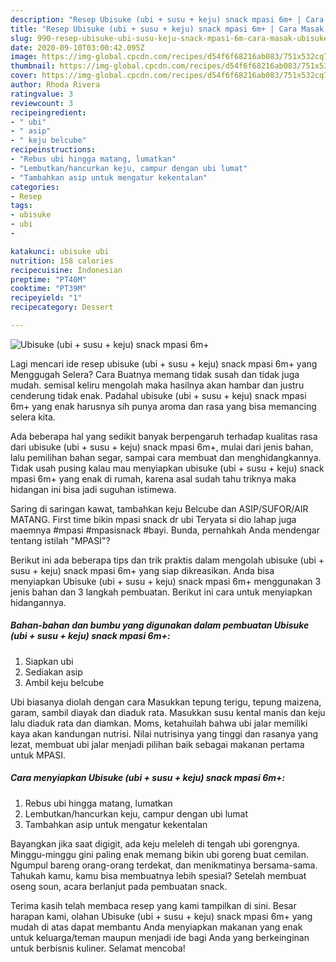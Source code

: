 ```yaml
---
description: "Resep Ubisuke (ubi + susu + keju) snack mpasi 6m+ | Cara Masak Ubisuke (ubi + susu + keju) snack mpasi 6m+ Yang Enak Dan Mudah"
title: "Resep Ubisuke (ubi + susu + keju) snack mpasi 6m+ | Cara Masak Ubisuke (ubi + susu + keju) snack mpasi 6m+ Yang Enak Dan Mudah"
slug: 990-resep-ubisuke-ubi-susu-keju-snack-mpasi-6m-cara-masak-ubisuke-ubi-susu-keju-snack-mpasi-6m-yang-enak-dan-mudah
date: 2020-09-10T03:00:42.095Z
image: https://img-global.cpcdn.com/recipes/d54f6f68216ab083/751x532cq70/ubisuke-ubi-susu-keju-snack-mpasi-6m-foto-resep-utama.jpg
thumbnail: https://img-global.cpcdn.com/recipes/d54f6f68216ab083/751x532cq70/ubisuke-ubi-susu-keju-snack-mpasi-6m-foto-resep-utama.jpg
cover: https://img-global.cpcdn.com/recipes/d54f6f68216ab083/751x532cq70/ubisuke-ubi-susu-keju-snack-mpasi-6m-foto-resep-utama.jpg
author: Rhoda Rivera
ratingvalue: 3
reviewcount: 3
recipeingredient:
- " ubi"
- " asip"
- " keju belcube"
recipeinstructions:
- "Rebus ubi hingga matang, lumatkan"
- "Lembutkan/hancurkan keju, campur dengan ubi lumat"
- "Tambahkan asip untuk mengatur kekentalan"
categories:
- Resep
tags:
- ubisuke
- ubi
- 

katakunci: ubisuke ubi  
nutrition: 158 calories
recipecuisine: Indonesian
preptime: "PT40M"
cooktime: "PT39M"
recipeyield: "1"
recipecategory: Dessert

---
```



![Ubisuke (ubi + susu + keju) snack mpasi 6m+](https://img-global.cpcdn.com/recipes/d54f6f68216ab083/751x532cq70/ubisuke-ubi-susu-keju-snack-mpasi-6m-foto-resep-utama.jpg)

Lagi mencari ide resep ubisuke (ubi + susu + keju) snack mpasi 6m+ yang Menggugah Selera? Cara Buatnya memang tidak susah dan tidak juga mudah. semisal keliru mengolah maka hasilnya akan hambar dan justru cenderung tidak enak. Padahal ubisuke (ubi + susu + keju) snack mpasi 6m+ yang enak harusnya sih punya aroma dan rasa yang bisa memancing selera kita.

Ada beberapa hal yang sedikit banyak berpengaruh terhadap kualitas rasa dari ubisuke (ubi + susu + keju) snack mpasi 6m+, mulai dari jenis bahan, lalu pemilihan bahan segar, sampai cara membuat dan menghidangkannya. Tidak usah pusing kalau mau menyiapkan ubisuke (ubi + susu + keju) snack mpasi 6m+ yang enak di rumah, karena asal sudah tahu triknya maka hidangan ini bisa jadi suguhan istimewa.

Saring di saringan kawat, tambahkan keju Belcube dan ASIP/SUFOR/AIR MATANG. First time bikin mpasi snack dr ubi Teryata si dio lahap juga maemnya #mpasi #mpasisnack #bayi. Bunda, pernahkah Anda mendengar tentang istilah &#34;MPASI&#34;?


Berikut ini ada beberapa tips dan trik praktis dalam mengolah ubisuke (ubi + susu + keju) snack mpasi 6m+ yang siap dikreasikan. Anda bisa menyiapkan Ubisuke (ubi + susu + keju) snack mpasi 6m+ menggunakan 3 jenis bahan dan 3 langkah pembuatan. Berikut ini cara untuk menyiapkan hidangannya.

<!--inarticleads1-->

##### Bahan-bahan dan bumbu yang digunakan dalam pembuatan Ubisuke (ubi + susu + keju) snack mpasi 6m+:

1. Siapkan  ubi
1. Sediakan  asip
1. Ambil  keju belcube


Ubi biasanya diolah dengan cara Masukkan tepung terigu, tepung maizena, garam, sambil diayak dan diaduk rata. Masukkan susu kental manis dan keju lalu diaduk rata dan diamkan. Moms, ketahuilah bahwa ubi jalar memiliki kaya akan kandungan nutrisi. Nilai nutrisinya yang tinggi dan rasanya yang lezat, membuat ubi jalar menjadi pilihan baik sebagai makanan pertama untuk MPASI. 

<!--inarticleads2-->

##### Cara menyiapkan Ubisuke (ubi + susu + keju) snack mpasi 6m+:

1. Rebus ubi hingga matang, lumatkan
1. Lembutkan/hancurkan keju, campur dengan ubi lumat
1. Tambahkan asip untuk mengatur kekentalan


Bayangkan jika saat digigit, ada keju meleleh di tengah ubi gorengnya. Minggu-minggu gini paling enak memang bikin ubi goreng buat cemilan. Ngumpul bareng orang-orang terdekat, dan menikmatinya bersama-sama. Tahukah kamu, kamu bisa membuatnya lebih spesial? Setelah membuat oseng soun, acara berlanjut pada pembuatan snack. 

Terima kasih telah membaca resep yang kami tampilkan di sini. Besar harapan kami, olahan Ubisuke (ubi + susu + keju) snack mpasi 6m+ yang mudah di atas dapat membantu Anda menyiapkan makanan yang enak untuk keluarga/teman maupun menjadi ide bagi Anda yang berkeinginan untuk berbisnis kuliner. Selamat mencoba!
